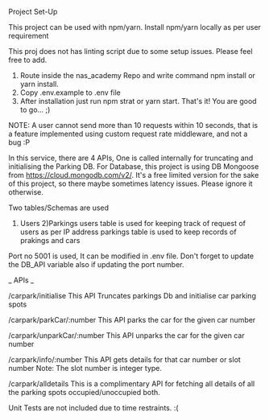 Project Set-Up

This project can be used with npm/yarn.
Install npm/yarn locally as per user requirement

This proj does not has linting script due to some setup issues. Please feel free to add.
1. Route inside the nas_academy Repo and write command npm install or yarn install.
2. Copy .env.example to .env file
3. After installation just run npm strat or yarn start. That's it! You are good to go... ;)

NOTE: A user cannot send more than 10 requests within 10 seconds, that is a feature implemented using custom request rate middleware, and not a bug :P

In this service, there are 4 APIs, One is called internally for truncating and initialising the Parking DB.
For Database, this project is using DB Mongoose from https://cloud.mongodb.com/v2/. It's a free limited version for the sake of this project, so there maybe sometimes latency issues. Please ignore it otherwise.

Two tables/Schemas are used
1) Users 2)Parkings
users table is used for keeping track of request of users as per IP address
parkings table is used to keep records of prakings and cars

Port no 5001 is used, It can be modified in .env file. Don't forget to update the DB_API variable also if updating the port number.


_ APIs _

/carpark/initialise
This API Truncates parkings Db and initialise car parking spots

/carpark/parkCar/:number
This API parks the car for the given car number

/carpark/unparkCar/:number
This API unparks the car for the given car number

/carpark/info/:number
This API gets details for that car number or slot number
Note: The slot number is integer type.

/carpark/alldetails
This is a complimentary API for fetching all details of all the parking spots occupied/unoccupied both.

Unit Tests are not included due to time restraints. :(
